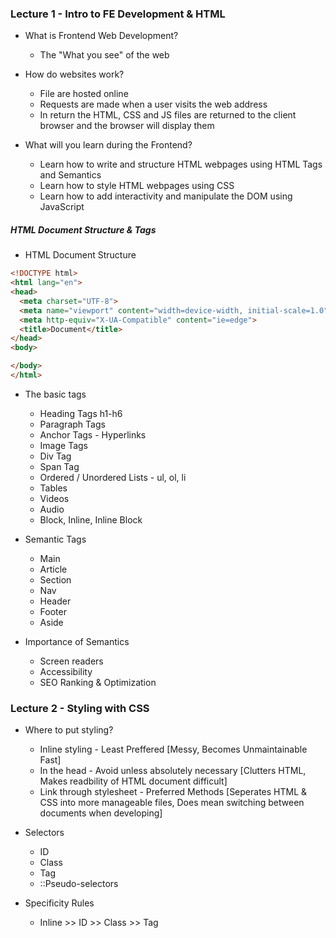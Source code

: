### Lecture 1 - Intro to FE Development & HTML

- What is Frontend Web Development?
  - The "What you see" of the web

- How do websites work?
  - File are hosted online
  - Requests are made when a user visits the web address
  - In return the HTML, CSS and JS files are returned to the client browser and the browser will display them

- What will you learn during the Frontend?
  - Learn how to write and structure HTML webpages using HTML Tags and Semantics
  - Learn how to style HTML webpages using CSS
  - Learn how to add interactivity and manipulate the DOM using JavaScript

##### HTML Document Structure & Tags

- HTML Document Structure

```HTML
<!DOCTYPE html>
<html lang="en">
<head>
  <meta charset="UTF-8">
  <meta name="viewport" content="width=device-width, initial-scale=1.0">
  <meta http-equiv="X-UA-Compatible" content="ie=edge">
  <title>Document</title>
</head>
<body>

</body>
</html>
```

- The basic tags
  - Heading Tags h1-h6
  - Paragraph Tags
  - Anchor Tags - Hyperlinks
  - Image Tags
  - Div Tag
  - Span Tag
  - Ordered / Unordered Lists - ul, ol, li
  - Tables
  - Videos
  - Audio
  - Block, Inline, Inline Block

- Semantic Tags
  - Main
  - Article
  - Section
  - Nav
  - Header
  - Footer
  - Aside

- Importance of Semantics
  - Screen readers
  - Accessibility
  - SEO Ranking & Optimization

### Lecture 2 - Styling with CSS

- Where to put styling?
  - Inline styling - Least Preffered [Messy, Becomes Unmaintainable Fast]
  - In the head - Avoid unless absolutely necessary [Clutters HTML, Makes readbility of HTML document difficult]
  - Link through stylesheet - Preferred Methods [Seperates HTML & CSS into more manageable files, Does mean switching between documents when developing]

- Selectors
  - ID
  - Class
  - Tag
  - ::Pseudo-selectors

- Specificity Rules
  - Inline >> ID >> Class >> Tag


